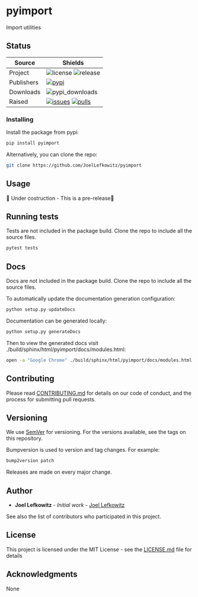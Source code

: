 # pyimport

Import utilities


## Status

| Source     | Shields                                                        |
| ---------- | -------------------------------------------------------------- |
| Project    | ![license][license] ![release][release]                        |
| Publishers | [![pypi][pypi]][pypi_link]                                     |
| Downloads  | ![pypi_downloads][pypi_downloads]                              |
| Raised     | [![issues][issues]][issues_link] [![pulls][pulls]][pulls_link] |

[license]: https://img.shields.io/github/license/joellefkowitz/pyimport
[release]: https://img.shields.io/github/v/tag/joellefkowitz/pyimport
[pypi]: https://img.shields.io/pypi/v/pyimport "PyPi"
[pypi_link]: https://pypi.org/project/pyimport
[python_version]: https://img.shields.io/pypi/pyversions/pyimport
[pypi_downloads]: https://img.shields.io/pypi/dw/pyimport
[issues]: https://img.shields.io/github/issues/joellefkowitz/pyimport "Issues"
[issues_link]: https://github.com/JoelLefkowitz/pyimport/issues
[pulls]: https://img.shields.io/github/issues-pr/joellefkowitz/pyimport "Pull requests"
[pulls_link]: https://github.com/JoelLefkowitz/pyimport/pulls

### Installing

Install the package from pypi:

```bash
pip install pyimport
```

Alternatively, you can clone the repo:

```bash
git clone https://github.com/JoelLefkowitz/pyimport
```

## Usage

:purple_heart: Under costruction - This is a pre-release:purple_heart:

## Running tests

Tests are not included in the package build. Clone the repo to include all the source files.

```bash
pytest tests
```

## Docs

Docs are not included in the package build. Clone the repo to include all the source files.

To automatically update the documentation generation configuration:

```bash
python setup.py updateDocs
```

Documentation can be generated locally:

```bash
python setup.py generateDocs
```

Then to view the generated docs visit ./build/sphinx/html/pyimport/docs/modules.html:

```bash
open -a "Google Chrome" ./build/sphinx/html/pyimport/docs/modules.html
```

## Contributing

Please read [CONTRIBUTING.md](CONTRIBUTING.md) for details on our code of conduct, and the process for submitting pull requests.

## Versioning

We use [SemVer](http://semver.org/) for versioning. For the versions available, see the tags on this repository.

Bumpversion is used to version and tag changes.
For example:

```bash
bump2version patch
```

Releases are made on every major change.

## Author

- **Joel Lefkowitz** - _Initial work_ - [Joel Lefkowitz](JoelLefkowitz)

See also the list of contributors who participated in this project.

## License

This project is licensed under the MIT License - see the [LICENSE.md](LICENSE.md) file for details

## Acknowledgments

None
